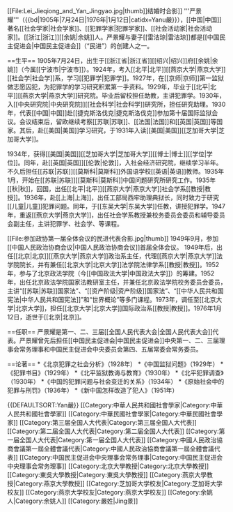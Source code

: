 [[File:Lei_Jieqiong_and_Yan_Jingyao.jpg|thumb]]结婚时合影]]
'''严景耀'''（{{bd|1905年|7月24日|1976年|1月12日|catidx=Yanu嚴}}），[[中国|中国]]著名[[社会学家|社会学家]]、[[犯罪学家|犯罪学家]]、[[社会活动家|社会活动家]]。[[浙江|浙江]][[余姚|余姚]]人。严景耀与妻子[[雷洁琼|雷洁琼]]都是[[中国民主促进会|中国民主促进会]]（“民进”）的创建人之一。

==生平==
1905年7月24日，出生于[[浙江省|浙江省]][[绍兴|绍兴]]府[[余姚|余姚]]（今属[[宁波市|宁波市]]）。1924年，考入[[北平|北平]][[燕京大学|燕京大学]][[社会学|社会学]]系，学习[[犯罪学|犯罪学]]。1927年，在[[京师|京师]]第一监狱做志愿囚犯，为犯罪学的学习研究积累第一手资料。1929年，毕业于[[北平|北平]][[燕京大学|燕京大学]]研究院。毕业后留校担任助教，主讲犯罪学。1930年，入[[中央研究院|中央研究院]][[社会科学|社会科学]]研究所，担任研究助理。1930年，代表[[中国|中国]]赴[[捷克斯洛伐克|捷克斯洛伐克]]参加第十届国际监狱会议。会议结束后，留欧继续考察[[苏联|苏联]]、[[法国|法国]]和[[英国|英国]]等国家。其后，赴[[美国|美国]]学习研究，于1931年入读[[美国|美国]][[芝加哥大学|芝加哥大学]]。

1934年，获得[[美国|美国]][[芝加哥大学|芝加哥大学]][[博士|博士]][[学位|学位]]。同年，赴[[英国|英国]][[伦敦|伦敦]]，入社会经济研究院，继续学习半年。不久后担任[[苏联|苏联]][[莫斯科|莫斯科]]外国语学校[[英语|英语]]教师。1935年1月，开始在[[苏联|苏联]][[莫斯科|莫斯科]]中国问题研究所研究工作。1935年[[秋|秋]]，回国，出任[[北平|北平]][[燕京大学|燕京大学]]社会学系[[教授|教授]]。1936年，赴[[上海|上海]]，出任工部局西牢助理典狱长，同时致力于研究[[儿童|儿童]]犯罪问题。同年，于[[东吴大学|东吴大学]]任教，讲授犯罪学。1947年，重返[[燕京大学|燕京大学]]，出任社会学系教授兼校务委员会委员和辅导委员会副主任，主讲犯罪学、社会学、等课程。

[[File:参加政协第一届全体会议的民进代表合影.jpg|thumb]]
1949年9月，参加[[中国人民政治协商会议|中国人民政治协商会议]]首届全体会议。 1949年后，出任[[北京|北京]][[燕京大学|燕京大学]]政治系主任，代理[[燕京大学|燕京大学]]法学院院长，并有兼任[[北京大学|北京大学]]法学院法律学系[[教授|教授]]。1952年，参与了北京政法学院（今[[中国政法大学|中国政法大学]]）的筹建。1952年，出任北京政法学院国家法教研室主任，并兼任北京政法学院校务委员会委员，主讲“[[苏联|苏联]]国家法”、“[[资产阶级|资产阶级]]国家法”、“[[中华人民共和国宪法|中华人民共和国宪法]]”和“世界概论”等多门课程。1973年，调任至[[北京大学|北京大学]]，担任[[北京大学|北京大学]]国际政治系[[教授|教授]]。1976年1月12日，逝世于[[北京|北京]]。

==任职==
严景耀是第一、二、三届[[全国人民代表大会|全国人民代表大会]]代表。严景耀曾先后担任[[中国民主促进会|中国民主促进会]]中央第一、二、三届理事会常务理事和中国民主促进会中央委员会第四、五届常委会常务委员。

==论著==
*《北京犯罪之社会分析》（1928年）
*《中国监狱问题》（1929年）
*《犯罪书目》（1929年）
*《北平监狱教诲与教育》（1930年）
*《北平犯罪调查》（1930年）
*《中国的犯罪问题与社会变迁的关系》（1934年）
*《原始社会中的犯罪与刑罚》（1936年）
*《新中国怎样改造了犯人》（1951年）

{{DEFAULTSORT:Yan嚴}}
[[Category:中華人民共和國社會學家|Category:中華人民共和國社會學家]]
[[Category:中華民國社會學家|Category:中華民國社會學家]]
[[Category:第三届全国人大代表|Category:第三届全国人大代表]]
[[Category:第二届全国人大代表|Category:第二届全国人大代表]]
[[Category:第一届全国人大代表|Category:第一届全国人大代表]]
[[Category:中國人民政治協商會議第一屆全體會議代表|Category:中國人民政治協商會議第一屆全體會議代表]]
[[Category:中国民主促进会中央理事会常务理事|Category:中国民主促进会中央理事会常务理事]]
[[Category:北京大學教授|Category:北京大學教授]]
[[Category:東吳大學教授|Category:東吳大學教授]]
[[Category:燕京大學教授|Category:燕京大學教授]]
[[Category:芝加哥大学校友|Category:芝加哥大学校友]]
[[Category:燕京大学校友|Category:燕京大学校友]]
[[Category:余姚人|Category:余姚人]]
[[Category:嚴姓|Jing景]]